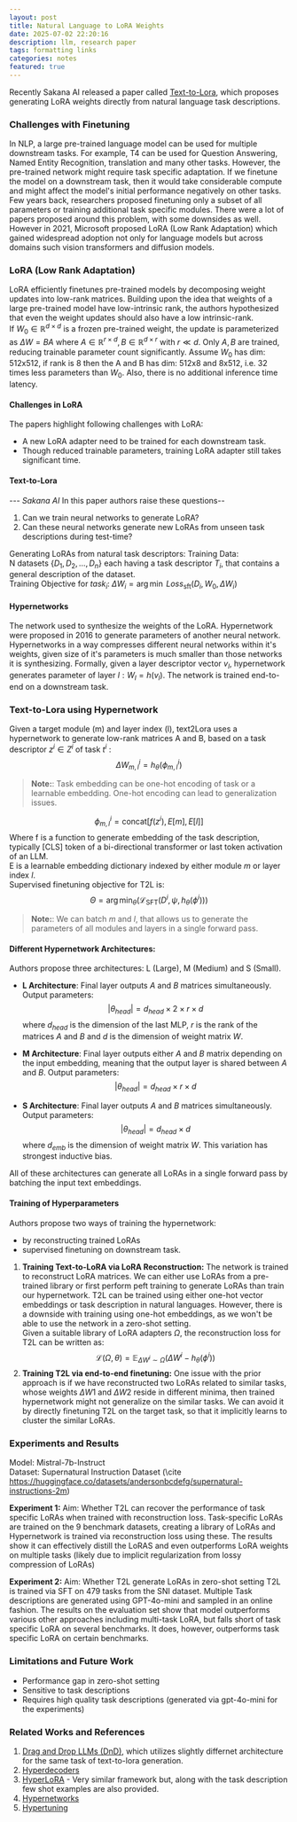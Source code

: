 ```yaml
---
layout: post
title: Natural Language to LoRA Weights
date: 2025-07-02 22:20:16
description: llm, research paper
tags: formatting links
categories: notes
featured: true
---
```

Recently Sakana AI released a paper called [Text-to-Lora](https://github.com/SakanaAI/text-to-lora), which proposes generating LoRA weights directly from natural language task descriptions. 

### Challenges with Finetuning
In NLP, a large pre-trained language model can be used for multiple downstream tasks. For example, T4 can be used for Question Answering, Named Entity Recognition, translation and many other tasks. However, the pre-trained network might require task specific adaptation. If we finetune the model on a  downstream task, then it would take considerable compute and might affect the model's initial performance negatively on other tasks. Few years back, researchers proposed finetuning only a subset of all parameters or training additional task specific modules. There were a lot of papers proposed around this problem, with some downsides as well. However in 2021, Microsoft proposed LoRA (Low Rank Adaptation) which gained widespread adoption not only for language models but across domains such vision transformers and diffusion models. 
### LoRA (Low Rank Adaptation) 
LoRA efficiently finetunes pre-trained models by decomposing weight updates into low-rank matrices. Building upon the idea that weights of a large pre-trained model have low-intrinsic rank, the authors hypothesized that even the weight updates should also have a low intrinsic-rank. <br>If $W_0 \in \mathbb{R}^{d \times d}$ is a frozen pre-trained weight, the update is parameterized as $\Delta W = BA$ where $A \in \mathbb{R}^{r \times d}, B \in \mathbb{R}^{d \times r}$ with $r \ll d$. Only $A, B$ are trained, reducing trainable parameter count significantly.
Assume $W_{0}$ has dim: 512x512, if rank is 8 then the A and B has dim: 512x8 and 8x512, i.e. 32 times less parameters than $W_{0}$. Also, there is no additional inference time latency.

#### Challenges in LoRA
The papers highlight following challenges with LoRA:
- A new LoRA adapter need to be trained for each downstream task.
- Though reduced trainable parameters, training LoRA adapter still takes significant time.


#### Text-to-Lora 
---         *Sakana AI*
In this paper authors raise these questions-- <br>
1. Can we train neural networks to generate LoRA?
2. Can these neural networks generate new LoRAs from unseen task descriptions during test-time?

Generating LoRAs from natural task descriptors:
Training Data: <br>
N datasets $\{D_1, D_2, \ldots, D_n\}$ each having a task descriptor $T_i$, that contains a general description of the dataset. <br>
Training Objective for $task_i:\; \Delta W_i = \arg\min \; Loss_{\text{sft}}(D_i, W_0, \Delta W_i)$

#### Hypernetworks
The network used to synthesize the weights of the LoRA. Hypernetwork were proposed in 2016 to generate parameters of another neural network. Hypernetworks in a way compresses different neural networks within it's weights, given size of it's parameters is much smaller than those networks it is synthesizing.  Formally, given a layer descriptor vector $v_l$, hypernetwork generates parameter of layer $l: W_l = h(v_l)$. The network is trained end-to-end on a downstream task. 

### Text-to-Lora using Hypernetwork
Given a target module (m) and layer index (l), text2Lora uses a hypernetwork to generate low-rank matrices A and B, based on a task descriptor $z^{i}\in Z^{i}$ of task $t^{i}$ :<br>
$$
\Delta W_{m,l}^{i} = h_{\theta}(\phi_{m,l}^{i})
$$
>**Note:**: Task embedding can be one-hot encoding of task or a learnable embedding. One-hot encoding can lead to generalization issues.

$$
\phi_{m,l}^{i} = \text{concat}[f(z^{i}), E[m], E[l]]
$$
Where f is a function to generate embedding of the task description, typically $\text{[CLS]}$ token of a bi-directional transformer or last token activation of an LLM.<br>
E is a learnable embedding dictionary indexed by either module $m$ or layer index $l$. <br>
Supervised finetuning objective for T2L is:
$$
\Theta = \arg\min_{\theta}(\mathcal{L}_{\mathrm{SFT}}(D^{i},\psi,h_{\theta}(\phi^{i})))
$$
>**Note:**: We can batch $m$ and $l$, that allows us to generate the parameters of all modules and layers in a single forward pass. 

#### Different Hypernetwork Architectures:
Authors propose three architectures: L (Large), M (Medium) and S (Small). 
- **L Architecture**: Final layer outputs $A$ and $B$ matrices simultaneously. Output parameters: 
  $$
  |\theta_{head}| = d_{head}\times 2 \times r \times d 
  $$
  where $d_{head}$ is the dimension of the last MLP, $r$ is the rank of the matrices $A$ and $B$ and $d$ is the dimension of weight matrix $W$.

- **M Architecture**: Final layer outputs either $A$ and $B$ matrix depending on the input embedding, meaning that the output layer is shared between $A$ and $B$. Output parameters: 
  $$
  |\theta_{head}| = d_{head} \times r \times d 
  $$

- **S Architecture**: Final layer outputs $A$ and $B$ matrices simultaneously. Output parameters: 
  $$
  |\theta_{head}| = d_{head}\times d
  $$
  where $d_{emb}$ is the dimension of weight matrix $W$. This variation has strongest inductive bias. 

All of these architectures can generate all LoRAs in a single forward pass by batching the input text embeddings. 

#### Training of Hyperparameters
Authors propose two ways of training the hypernetwork:
- by reconstructing trained LoRAs
- supervised finetuning on downstream task. 

1. **Training Text-to-LoRA via LoRA Reconstruction:** The network is trained to reconstruct LoRA matrices. We can either use LoRAs from a pre-trained library or first perform peft training to generate LoRAs than train our hypernetwork. T2L can be trained using either one-hot vector embeddings or task description in natural languages. However, there is a downside with training using one-hot embeddings, as we won't be able to use the network in a zero-shot setting. <br>
Given a suitable library of LoRA adapters $\Omega$, the reconstruction loss for T2L can be written as:
$$
\mathcal L(\Omega,\theta) = \mathbb E_{\Delta W^i \sim \Omega} (\Delta W^i - h_{\theta}(\phi^i))
$$
2. **Training T2L via end-to-end finetuning:**
One issue with the prior approach is if we have reconstructed two LoRAs related to similar tasks, whose weights $\Delta W1$ and $\Delta W2$ reside in different minima, then trained hypernetwork might not generalize on the similar tasks. We can avoid it by directly finetuning T2L on the target task, so that it implicitly learns to cluster the similar LoRAs. 


### Experiments and Results
Model: Mistral-7b-Instruct <br>
Dataset: Supernatural Instruction Dataset (\cite https://huggingface.co/datasets/andersonbcdefg/supernatural-instructions-2m)


**Experiment 1:** 
Aim: Whether T2L can recover the performance of task specific LoRAs when trained with reconstruction loss. 
Task-specific LoRAs are trained on the 9 benchmark datasets, creating a library of LoRAs and Hypernetwork is trained via reconstruction loss using these. The results show it can effectively distill the LoRAS and even outperforms LoRA weights on multiple tasks (likely due to implicit regularization from lossy compression of LoRAs)

**Experiment 2:** 
Aim: Whether T2L generate LoRAs in zero-shot setting
T2L is trained via SFT on 479 tasks from the SNI dataset. Multiple Task descriptions are generated using GPT-4o-mini and sampled in an online fashion. The results on the evaluation set show that model outperforms various other approaches including multi-task LoRA, but falls short of task specific LoRA on several benchmarks. It does, however, outperforms task specific LoRA on certain benchmarks. 

### Limitations and Future Work
- Performance gap in zero-shot setting
- Sensitive to task descriptions
- Requires high quality task descriptions (generated via gpt-4o-mini for the experiments)


### Related Works and References

1. [Drag and Drop LLMs (DnD)](https://jerryliang24.github.io/DnD), which utilizes slightly differnet architecture for the same task of text-to-lora generation.
2. [Hyperdecoders](https://arxiv.org/abs/2203.08304)
3. [HyperLoRA](https://aclanthology.org/2024.findings-emnlp.956.pdf) - Very similar framework but, along with the task description few shot examples are also provided.
4. [Hypernetworks](https://arxiv.org/abs/1609.09106)
5. [Hypertuning](https://openreview.net/forum?id=O0iQkpQfFe)